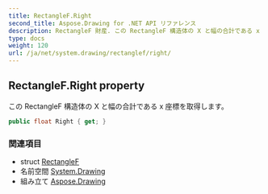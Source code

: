 ```yaml
---
title: RectangleF.Right
second_title: Aspose.Drawing for .NET API リファレンス
description: RectangleF 財産. この RectangleF 構造体の X と幅の合計である x 座標を取得します
type: docs
weight: 120
url: /ja/net/system.drawing/rectanglef/right/
---
```

## RectangleF.Right property

この RectangleF 構造体の X と幅の合計である x 座標を取得します。

```csharp
public float Right { get; }
```

### 関連項目

* struct [RectangleF](../)
* 名前空間 [System.Drawing](../../rectanglef/)
* 組み立て [Aspose.Drawing](../../../)


